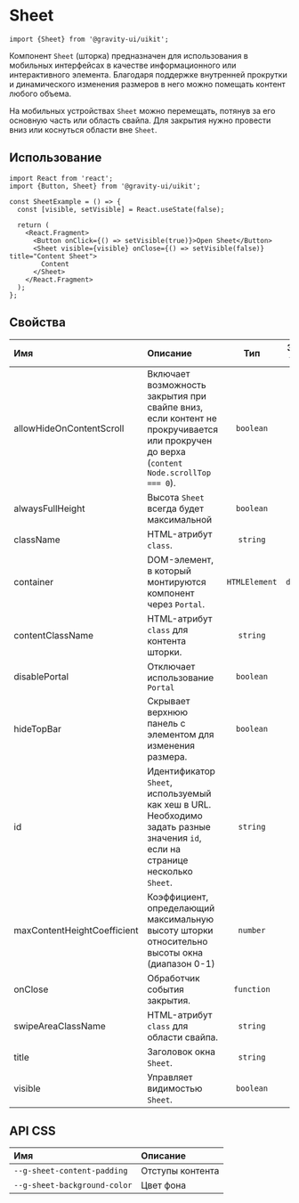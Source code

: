 <!--GITHUB_BLOCK-->

# Sheet

<!--/GITHUB_BLOCK-->

```tsx
import {Sheet} from '@gravity-ui/uikit';
```

Компонент `Sheet` (шторка) предназначен для использования в мобильных интерфейсах в качестве информационного или интерактивного элемента. Благодаря поддержке внутренней прокрутки и динамического изменения размеров в него можно помещать контент любого объема.

На мобильных устройствах `Sheet` можно перемещать, потянув за его основную часть или область свайпа. Для закрытия нужно провести вниз или коснуться области вне `Sheet`.

## Использование

```tsx
import React from 'react';
import {Button, Sheet} from '@gravity-ui/uikit';

const SheetExample = () => {
  const [visible, setVisible] = React.useState(false);

  return (
    <React.Fragment>
      <Button onClick={() => setVisible(true)}>Open Sheet</Button>
      <Sheet visible={visible} onClose={() => setVisible(false)} title="Content Sheet">
        Content
      </Sheet>
    </React.Fragment>
  );
};
```

## Свойства

| Имя                         | Описание                                                                                                                               |      Тип      | Значение по умолчанию |
| :-------------------------- | :------------------------------------------------------------------------------------------------------------------------------------- | :-----------: | :-------------------: |
| allowHideOnContentScroll    | Включает возможность закрытия при свайпе вниз, если контент не прокручивается или прокручен до верха (`content Node.scrollTop === 0`). |   `boolean`   |        `true`         |
| alwaysFullHeight            | Высота `Sheet` всегда будет максимальной                                                                                               |   `boolean`   |      `undefined`      |
| className                   | HTML-атрибут `class`.                                                                                                                  |   `string`    |      `undefined`      |
| container                   | DOM-элемент, в который монтируются компонент через `Portal`.                                                                           | `HTMLElement` |    `document.body`    |
| contentClassName            | HTML-атрибут `class` для контента шторки.                                                                                              |   `string`    |      `undefined`      |
| disablePortal               | Отключает использование `Portal`                                                                                                       |   `boolean`   |        `false`        |
| hideTopBar                  | Скрывает верхнюю панель с элементом для изменения размера.                                                                             |   `boolean`   |                       |
| id                          | Идентификатор `Sheet`, используемый как хеш в URL. Необходимо задать разные значения `id`, если на странице несколько `Sheet`.         |   `string`    |        `modal`        |
| maxContentHeightCoefficient | Коэффициент, определающий максимальную высоту шторки относительно высоты окна (диапазон 0-1)                                           |   `number`    |         `0.9`         |
| onClose                     | Обработчик события закрытия.                                                                                                           |  `function`   |      `undefined`      |
| swipeAreaClassName          | HTML-атрибут `class` для области свайпа.                                                                                               |   `string`    |      `undefined`      |
| title                       | Заголовок окна `Sheet`.                                                                                                                |   `string`    |      `undefined`      |
| visible                     | Управляет видимостью `Sheet`.                                                                                                          |   `boolean`   |        `false`        |

## API CSS

| Имя                          | Описание         |
| :--------------------------- | :--------------- |
| `--g-sheet-content-padding`  | Отступы контента |
| `--g-sheet-background-color` | Цвет фона        |
